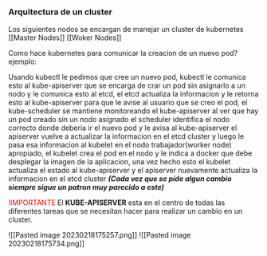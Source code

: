 ### Arquitectura de un cluster
Los siguientes nodos se encargan de manejar un cluster de kubernetes
[[Master Nodes]]
[[Woker Nodes]]

Como hace kubernetes para comunicar la creacion de un nuevo pod?
ejemplo:

Usando kubectl le pedimos que cree un nuevo pod, kubectl le comunica esto al kube-apiserver que se encarga de crar un pod sin asignarlo a un nodo y le comunica esto al etcd, el etcd actualiza la informacion y le retorna esto al kube-apiserver para que le avise al usuario que se creo el pod, el kube-scheduler se mantiene monitoreando el kube-apiserver al ver que hay un pod creado sin un nodo asignado el scheduler identifica el nodo correcto donde deberia ir el nuevo pod y le avisa al kube-apiserver el apiserver vuelve a actualizar la informacion en el etcd cluster y luego le pasa esa informacion al kubelet en el nodo trabajador(worker node) apropiado, el kubelet crea el pod en el nodo y le indica a docker que debe desplegar la imagen de la aplicacion, una vez hecho esto el kubelet actualiza el estado al kube-apiserver y el apiserver nuevamente actualiza la informacion en el etcd cluster ***(Cada vez que se pide algun cambio siempre sigue un patron muy parecido a este)***

<font color="red">!IMPORTANTE</font>
El **KUBE-APISERVER** esta en el centro de todas las diferentes tareas que se necesitan hacer para realizar un cambio en un cluster.

![[Pasted image 20230218175257.png]]
![[Pasted image 20230218175734.png]]

